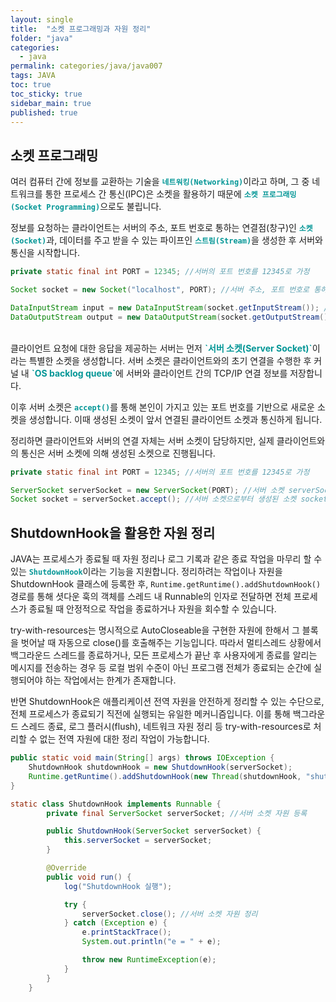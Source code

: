 ```yaml
---
layout: single
title:  "소켓 프로그래밍과 자원 정리"
folder: "java"
categories:
  - java
permalink: categories/java/java007
tags: JAVA
toc: true
toc_sticky: true
sidebar_main: true
published: true
---
```


## 소켓 프로그래밍
여러 컴퓨터 간에 정보를 교환하는 기술을 <span style="color: rgb(3, 150, 150); font-weight: bold;">`네트워킹(Networking)`</span>이라고 하며, 그 중 네트워크를 통한 프로세스 간 통신(IPC)은 소켓을 활용하기 때문에 <span style="color: rgb(3, 150, 150); font-weight: bold;">`소켓 프로그래밍(Socket Programming)`</span>으로도 불립니다.

정보를 요청하는 클라이언트는 서버의 주소, 포트 번호로 통하는 연결점(창구)인 <span style="color: rgb(3, 150, 150); font-weight: bold;">`소켓(Socket)`</span>과, 데이터를 주고 받을 수 있는 파이프인 <span style="color: rgb(3, 150, 150); font-weight: bold;">`스트림(Stream)`</span>을 생성한 후 서버와 통신을 시작합니다.

```java
private static final int PORT = 12345; //서버의 포트 번호를 12345로 가정

Socket socket = new Socket("localhost", PORT); //서버 주소, 포트 번호로 통하는 연결점 socket

DataInputStream input = new DataInputStream(socket.getInputStream()); //입력 스트림
DataOutputStream output = new DataOutputStream(socket.getOutputStream()); //출력 스트림
```

<br>
클라이언트 요청에 대한 응답을 제공하는 서버는 먼저 <span style="color: rgb(3, 150, 150); font-weight: bold;">`서버 소켓(Server Socket)`</span>이라는 특별한 소켓을 생성합니다. 서버 소켓은 클라이언트와의 초기 연결을 수행한 후 커널 내 <span style="color: rgb(3, 150, 150); font-weight: bold;">`OS backlog queue`</span>에 서버와 클라이언트 간의 TCP/IP 연결 정보를 저장합니다.

이후 서버 소켓은 <span style="color: rgb(3, 150, 150); font-weight: bold;">`accept()`</span>를 통해 본인이 가지고 있는 포트 번호를 기반으로 새로운 소켓을 생성합니다. 이때 생성된 소켓이 앞서 연결된 클라이언트 소켓과 통신하게 됩니다.

정리하면 클라이언트와 서버의 연결 자체는 서버 소켓이 담당하지만, 실제 클라이언트와의 통신은 서버 소켓에 의해 생성된 소켓으로 진행됩니다.

```java
private static final int PORT = 12345; //서버의 포트 번호를 12345로 가정

ServerSocket serverSocket = new ServerSocket(PORT); //서버 소켓 serverSocket 생성
Socket socket = serverSocket.accept(); //서버 소켓으로부터 생성된 소켓 socket
```

## ShutdownHook을 활용한 자원 정리
JAVA는 프로세스가 종료될 때 자원 정리나 로그 기록과 같은 종료 작업을 마무리 할 수 있는 <span style="color: rgb(3, 150, 150); font-weight: bold;">`ShutdownHook`</span>이라는 기능을 지원합니다. 정리하려는 작업이나 자원을 ShutdownHook 클래스에 등록한 후, `Runtime.getRuntime().addShutdownHook()` 경로를 통해 셧다운 훅의 객체를 스레드 내 Runnable의 인자로 전달하면 전체 프로세스가 종료될 때 안정적으로 작업을 종료하거나 자원을 회수할 수 있습니다.

try-with-resources는 명시적으로 AutoCloseable을 구현한 자원에 한해서 그 블록을 벗어날 때 자동으로 close()를 호출해주는 기능입니다. 따라서 멀티스레드 상황에서 백그라운드 스레드를 종료하거나, 모든 프로세스가 끝난 후 사용자에게 종료를 알리는 메시지를 전송하는 경우 등 로컬 범위 수준이 아닌 프로그램 전체가 종료되는 순간에 실행되어야 하는 작업에서는 한계가 존재합니다.

반면 ShutdownHook은 애플리케이션 전역 자원을 안전하게 정리할 수 있는 수단으로, 전체 프로세스가 종료되기 직전에 실행되는 유일한 메커니즘입니다. 이를 통해 백그라운드 스레드 종료, 로그 플러시(flush), 네트워크 자원 정리 등 try-with-resources로 처리할 수 없는 전역 자원에 대한 정리 작업이 가능합니다.

```java
public static void main(String[] args) throws IOException {
    ShutdownHook shutdownHook = new ShutdownHook(serverSocket);
    Runtime.getRuntime().addShutdownHook(new Thread(shutdownHook, "shutdown"));
}
```
```java
static class ShutdownHook implements Runnable {
        private final ServerSocket serverSocket; //서버 소켓 자원 등록

        public ShutdownHook(ServerSocket serverSocket) {
            this.serverSocket = serverSocket;
        }

        @Override
        public void run() {
            log("ShutdownHook 실행");

            try {
                serverSocket.close(); //서버 소켓 자원 정리
            } catch (Exception e) {
                e.printStackTrace();
                System.out.println("e = " + e);

                throw new RuntimeException(e);
            }
        }
    }
```
